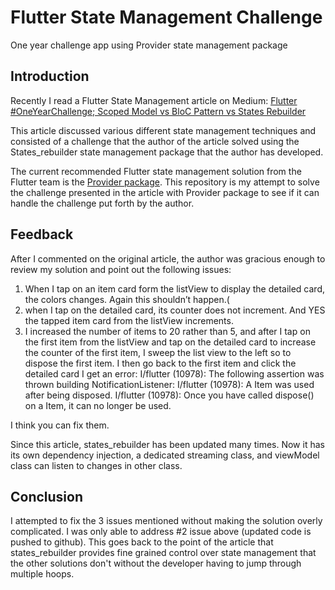 # Flutter State Management Challenge

One year challenge app using Provider state management package

## Introduction

Recently I read a Flutter State Management article on Medium: [Flutter #OneYearChallenge; Scoped Model vs BloC Pattern vs States Rebuilder](https://medium.com/flutter-community/flutter-oneyearchallenge-scoped-model-vs-bloc-pattern-vs-states-rebuilder-23ba11813a4f)

This article discussed various different state management techniques and consisted of a challenge that the author of the article solved using the States_rebuilder state management package that the author has developed.

The current recommended Flutter state management solution from the Flutter team is the [Provider package](https://pub.dev/packages/provider). This repository is my attempt to solve the challenge presented in the article with Provider package to see if it can handle the challenge put forth by the author.

## Feedback
After I commented on the original article, the author was gracious enough to review my solution and point out the following issues:

1. When I tap on an item card form the listView to display the detailed card, the colors changes. Again this shouldn’t happen.(
2. when I tap on the detailed card, its counter does not increment. And YES the tapped item card from the listView increments.
3. I increased the number of items to 20 rather than 5, and after I tap on the first item from the listView and tap on the detailed card to increase the counter of the first item, I sweep the list view to the left so to dispose the first item. I then go back to the first item and click the detailed card I get an error:
I/flutter (10978): The following assertion was thrown building NotificationListener<KeepAliveNotification>:
I/flutter (10978): A Item was used after being disposed.
I/flutter (10978): Once you have called dispose() on a Item, it can no longer be used.

I think you can fix them.

Since this article, states_rebuilder has been updated many times. Now it has its own dependency injection, a dedicated streaming class, and viewModel class can listen to changes in other class.

## Conclusion
I attempted to fix the 3 issues mentioned without making the solution overly complicated. I was only able to address #2 issue above (updated code is pushed to github). This goes back to the point of the article that states_rebuilder provides fine grained control over state management that the other solutions don't without the developer having to jump through multiple hoops.